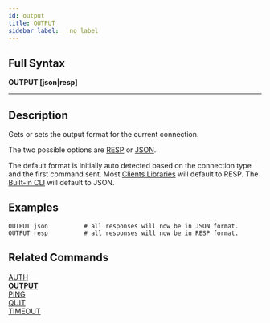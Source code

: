 ```yaml
---
id: output
title: OUTPUT
sidebar_label: __no_label
---
```


## Full Syntax

**OUTPUT  [json|resp]**

---

## Description

Gets or sets the output format for the current connection.

The two possible options are [RESP](http://redis.io/topics/protocol) or [JSON](http://www.json.org).

The default format is initially auto detected based on the connection type and the first command sent. Most [Clients Libraries](./../clients) will default to RESP. The [Built-in CLI](./../topics/command-line-interface/) will default to JSON.


## Examples

```tile38-cli
OUTPUT json          # all responses will now be in JSON format.
OUTPUT resp          # all responses will now be in RESP format.
```

## Related Commands

[AUTH](auth.html)<br>
**[OUTPUT](output.html)**<br>
[PING](ping.html)<br>
[QUIT](quit.html)<br>
[TIMEOUT](timeout.html)<br>
